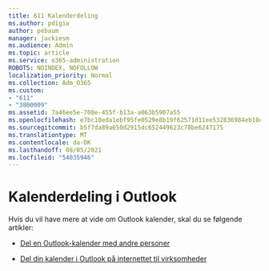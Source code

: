 ```yaml
---
title: 611 Kalenderdeling
ms.author: pdigia
author: pebaum
manager: jackiesm
ms.audience: Admin
ms.topic: article
ms.service: o365-administration
ROBOTS: NOINDEX, NOFOLLOW
localization_priority: Normal
ms.collection: Adm_O365
ms.custom:
- "611"
- "3800009"
ms.assetid: 7a46ee5e-700e-455f-b13a-a063b5907a55
ms.openlocfilehash: e7bc10eda1ebf95fe0529e8b19f62571d11ee532836984eb18c5fa9b4647ca3d
ms.sourcegitcommit: b5f7da89a650d2915dc652449623c78be6247175
ms.translationtype: MT
ms.contentlocale: da-DK
ms.lasthandoff: 08/05/2021
ms.locfileid: "54035946"
---
```

# <a name="calendar-sharing-in-outlook"></a>Kalenderdeling i Outlook

Hvis du vil have mere at vide om Outlook kalender, skal du se følgende artikler:
  
- [Del en Outlook-kalender med andre personer](https://support.office.com/article/353ed2c1-3ec5-449d-8c73-6931a0adab88)

- [Del din kalender i Outlook på internettet til virksomheder](https://support.office.com/article/7ecef8ae-139c-40d9-bae2-a23977ee58d5)
